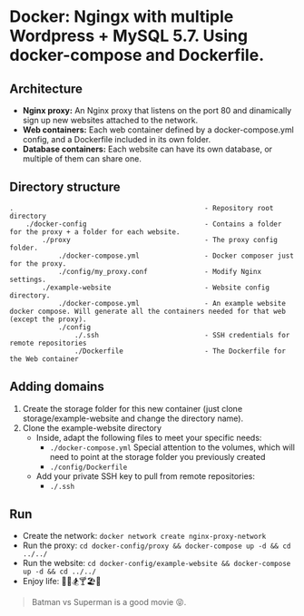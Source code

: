 # Docker: Ngingx with multiple Wordpress + MySQL 5.7. Using docker-compose and Dockerfile. 

## Architecture
- **Nginx proxy:** An Nginx proxy that listens on the port 80 and dinamically sign up new websites attached to the network.
- **Web containers:** Each web container defined by a docker-compose.yml config, and a Dockerfile included in its own folder.
- **Database containers:** Each website can have its own database, or multiple of them can share one.

## Directory structure
```
.                                               - Repository root directory
    ./docker-config                             - Contains a folder for the proxy + a folder for each website.
        ./proxy                                 - The proxy config folder.
            ./docker-compose.yml                - Docker composer just for the proxy.
            ./config/my_proxy.conf              - Modify Nginx settings.
        ./example-website                       - Website config directory.
            ./docker-compose.yml                - An example website docker compose. Will generate all the containers needed for that web (except the proxy).
            ./config                            
                ./.ssh                          - SSH credentials for remote repositories
                ./Dockerfile                    - The Dockerfile for the Web container
```
## Adding domains

1. Create the storage folder for this new container (just clone storage/example-website and change the directory name).
2. Clone the example-website directory
    - Inside, adapt the following files to meet your specific needs:
        - `./docker-compose.yml`    Special attention to the volumes, which will need to point at the storage folder you previously created
        - `./config/Dockerfile`
    - Add your private SSH key to pull from remote repositories:
        - `./.ssh`

## Run

- Create the network: `docker network create nginx-proxy-network`
- Run the proxy: `cd docker-config/proxy && docker-compose up -d && cd ../../`
- Run the website: `cd docker-config/example-website && docker-compose up -d && cd ../../`
- Enjoy life: 🎈🍻🏂🍸🏖🎉


> Batman vs Superman is a good movie 😝.